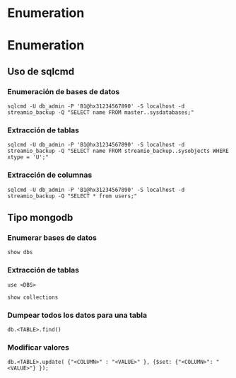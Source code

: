 # Enumeration

# Enumeration

## Uso de sqlcmd

### Enumeración de bases de datos

```
sqlcmd -U db_admin -P 'B1@hx31234567890' -S localhost -d streamio_backup -Q "SELECT name FROM master..sysdatabases;"
```

### Extracción de tablas

```
sqlcmd -U db_admin -P 'B1@hx31234567890' -S localhost -d streamio_backup -Q "SELECT name FROM streamio_backup..sysobjects WHERE xtype = 'U';"
```

### Extracción de columnas

```
sqlcmd -U db_admin -P 'B1@hx31234567890' -S localhost -d streamio_backup -Q "SELECT * from users;"
```

## Tipo mongodb

### Enumerar bases de datos

```
show dbs
```

### Extracción de tablas

```
use <DBS>
```

```
show collections
```

### Dumpear todos los datos para una tabla

```
db.<TABLE>.find()
```

### Modificar valores

```
db.<TABLE>.update( {"<COLUMN>" : "<VALUE>" }, {$set: {"<COLUMN>": "<VALUE>"} });
```